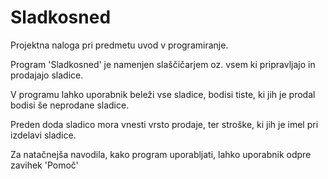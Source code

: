 # Sladkosned

Projektna naloga pri predmetu uvod v programiranje.

Program 'Sladkosned' je namenjen slaščičarjem oz. vsem ki pripravljajo in prodajajo sladice.

V programu lahko uporabnik beleži vse sladice, bodisi tiste, 
ki jih je prodal bodisi še neprodane sladice. 

Preden doda sladico mora vnesti vrsto prodaje, ter stroške, 
ki jih je imel pri izdelavi sladice.

Za natačnejša navodila, kako program uporabljati,
lahko uporabnik odpre zavihek 'Pomoč'

